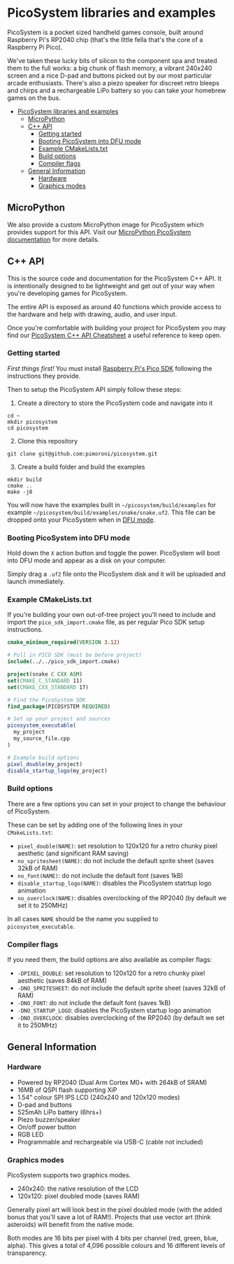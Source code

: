 # PicoSystem libraries and examples

PicoSystem is a pocket sized handheld games console, built around Raspberry Pi's
RP2040 chip (that's the little fella that's the core of a Raspberry Pi Pico).

We've taken these lucky bits of silicon to the component spa and treated them to
the full works: a big chunk of flash memory, a vibrant 240x240 screen and a nice
D-pad and buttons picked out by our most particular arcade enthusiasts. There's
also a piezo speaker for discreet retro bleeps and chirps and a rechargeable
LiPo battery so you can take your homebrew games on the bus.

- [PicoSystem libraries and examples](#picosystem-libraries-and-examples)
  - [MicroPython](#micropython)
  - [C++ API](#c-api)
    - [Getting started](#getting-started)
    - [Booting PicoSystem into DFU mode](#booting-picosystem-into-dfu-mode)
    - [Example CMakeLists.txt](#example-cmakeliststxt)
    - [Build options](#build-options)
    - [Compiler flags](#compiler-flags)
  - [General Information](#general-information)
    - [Hardware](#hardware)
    - [Graphics modes](#graphics-modes)

## MicroPython

We also provide a custom MicroPython image for PicoSystem which
provides support for this API. Visit our [MicroPython PicoSystem documentation](micropython/README.md)
for more details.

## C++ API

This is the source code and documentation for the PicoSystem C++ API. It is
intentionally designed to be lightweight and get out of your way when you're
developing games for PicoSystem.

The entire API is exposed as around 40 functions which provide access to the
hardware and help with drawing, audio, and user input.

Once you're comfortable with building your project for PicoSystem you may find
our [PicoSystem C++ API Cheatsheet](https://learn.pimoroni.com/article/picosystem-api-cheatsheet) a useful reference to keep open.

### Getting started

*First things first!* You must install
[Raspberry Pi's Pico SDK](https://github.com/raspberrypi/pico-sdk) following the
instructions they provide.

Then to setup the PicoSystem API simply follow these steps:

1. Create a directory to store the PicoSystem code and navigate into it
```
cd ~
mkdir picosystem
cd picosystem
```

2. Clone this repository
```
git clone git@github.com:pimoroni/picosystem.git
```

3. Create a build folder and build the examples
```
mkdir build
cmake ..
make -j8
```

You will now have the examples built in `~/picosystem/build/examples` for example
`~/picosystem/build/examples/snake/snake.uf2`. This file can be dropped onto your
PicoSystem when in [DFU mode](#booting-picosystem-into-dfu-mode).

### Booting PicoSystem into DFU mode

Hold down the `X` action button and toggle the power. PicoSystem will boot into
DFU mode and appear as a disk on your computer.

Simply drag a `.uf2` file onto the PicoSystem disk and it will be uploaded and
launch immediately.

### Example CMakeLists.txt

If you're building your own out-of-tree project you'll need to include and import the `pico_sdk_import.cmake` file,
as per regular Pico SDK setup instructions.

```cmake
cmake_minimum_required(VERSION 3.12)

# Pull in PICO SDK (must be before project)
include(../../pico_sdk_import.cmake)

project(snake C CXX ASM)
set(CMAKE_C_STANDARD 11)
set(CMAKE_CXX_STANDARD 17)

# Find the PicoSystem SDK
find_package(PICOSYSTEM REQUIRED)

# Set up your project and sources
picosystem_executable(
  my_project
  my_source_file.cpp
)

# Example build options
pixel_double(my_project)
disable_startup_logo(my_project)
```

### Build options

There are a few options you can set in your project to change the behaviour of PicoSystem.

These can be set by adding one of the following lines in your `CMakeLists.txt`:

- `pixel_double(NAME)`: set resolution  to 120x120 for a retro chunky pixel aesthetic (and significant RAM saving)
- `no_spritesheet(NAME)`: do not include the default sprite sheet (saves 32kB of RAM)
- `no_font(NAME)`: do not include the default font (saves 1kB)
- `disable_startup_logo(NAME)`: disables the PicoSystem statrtup logo animation
- `no_overclock(NAME)`: disables overclocking of the RP2040 (by default we set it to 250MHz)

In all cases `NAME` should be the name you supplied to `picosystem_executable`.

### Compiler flags

If you need them, the build options are also available as compiler flags:

- `-DPIXEL_DOUBLE`: set resolution to 120x120 for a retro chunky pixel aesthetic
(saves 84kB of RAM)
- `-DNO_SPRITESHEET`: do not include the default sprite sheet (saves 32kB of
RAM)
- `-DNO_FONT`: do not include the default font (saves 1kB)
- `-DNO_STARTUP_LOGO`: disables the PicoSystem startup logo animation
- `-DNO_OVERCLOCK`: disables overclocking of the RP2040 (by default we set it
to 250MHz)

## General Information

### Hardware

- Powered by RP2040 (Dual Arm Cortex M0+ with 264kB of SRAM)
- 16MB of QSPI flash supporting XiP
- 1.54" colour SPI IPS LCD (240x240 and 120x120 modes)
- D-pad and buttons
- 525mAh LiPo battery (6hrs+)
- Piezo buzzer/speaker
- On/off power button
- RGB LED
- Programmable and rechargeable via USB-C (cable not included)

### Graphics modes

PicoSystem supports two graphics modes.

- 240x240: the native resolution of the LCD
- 120x120: pixel doubled mode (saves RAM)

Generally pixel art will look best in the pixel doubled mode (with the added
bonus that you'll save a lot of RAM!). Projects that use vector art (think
asteroids) will benefit from the native mode.

Both modes are 16 bits per pixel with 4 bits per channel (red, green, blue,
alpha). This gives a total of 4,096 possible colours and 16 different levels of
transparency.